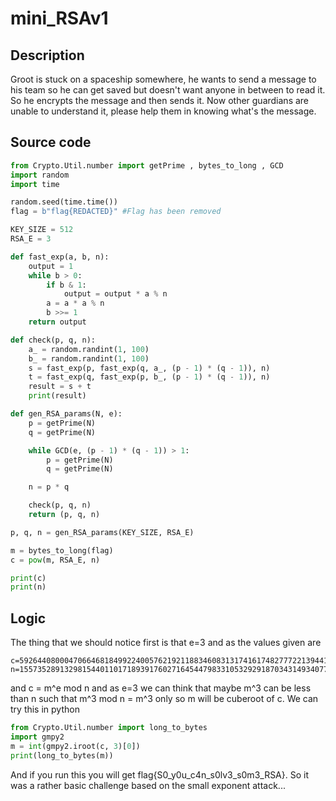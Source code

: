 
# mini_RSAv1

## Description

Groot is stuck on a spaceship somewhere, he wants to send a message to his team so he can get saved but doesn't want anyone in between to read it. So he encrypts the message and then sends it. Now other guardians are unable to understand it, please help them in knowing what's the message.

## Source code

```python
from Crypto.Util.number import getPrime , bytes_to_long , GCD
import random
import time

random.seed(time.time())
flag = b"flag{REDACTED}" #Flag has been removed

KEY_SIZE = 512
RSA_E = 3

def fast_exp(a, b, n):
    output = 1
    while b > 0:
        if b & 1:
            output = output * a % n
        a = a * a % n
        b >>= 1 
    return output    

def check(p, q, n):
    a_ = random.randint(1, 100)
    b_ = random.randint(1, 100)
    s = fast_exp(p, fast_exp(q, a_, (p - 1) * (q - 1)), n)
    t = fast_exp(q, fast_exp(p, b_, (p - 1) * (q - 1)), n)
    result = s + t
    print(result)

def gen_RSA_params(N, e):
    p = getPrime(N)
    q = getPrime(N)

    while GCD(e, (p - 1) * (q - 1)) > 1:
        p = getPrime(N)
        q = getPrime(N)

    n = p * q

    check(p, q, n) 
    return (p, q, n)

p, q, n = gen_RSA_params(KEY_SIZE, RSA_E) 

m = bytes_to_long(flag)
c = pow(m, RSA_E, n)

print(c)
print(n)
```

## Logic

The thing that we should notice first is that e=3 and as the values given are 
```
c=5926440800047066468184992240057621921188346083131741617482777221394411358243130401052973132050605103035491365016082149869814064434831123043357292949645845605278066636109516907741970960547141266810284132826982396956610111589
n=155735289132981544011017189391760271645447983310532929187034314934077442930131653227631280820261488048477635481834924391697025189196282777696908403230429985112108890167443195955327245288626689006734302524489187183667470192109923398146045404320502820234742450852031718895027266342435688387321102862096023537079
```
and c = m^e mod n and as e=3 we can think that maybe m^3 can be less than n such that m^3 mod n = m^3 only so m will be cuberoot of c. We can try this in python

```python
from Crypto.Util.number import long_to_bytes
import gmpy2
m = int(gmpy2.iroot(c, 3)[0])
print(long_to_bytes(m))
```

And if you run this you will get flag{S0_y0u_c4n_s0lv3_s0m3_RSA}.
So it was a rather basic challenge based on the small exponent attack...
